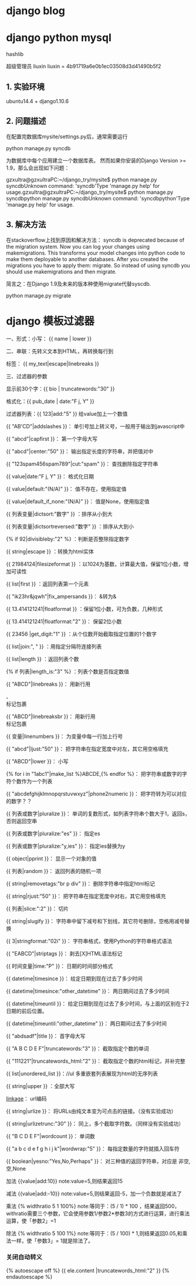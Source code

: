 # django blog


# django python mysql


hashlib

超级管理员
liuxin
liuxin = 4b91719a6e0b1ec03508d3d41490b5f2



## 1. 实验环境
ubuntu14.4 + django1.10.6

## 2. 问题描述
在配置完数据库mysite/settings.py后，通常需要运行

python manage.py syncdb

为数据库中每个应用建立一个数据库表。
然而如果你安装的Django Version >= 1.9，那么会出现如下问题：

gzxultra@gzxultraPC:~/django_try/mysite$ python manage.py syncdbUnknown command: 'syncdb'Type 'manage.py help' for usage.gzxultra@gzxultraPC:~/django_try/mysite$ python manage.py syncdbpython manage.py syncdbUnknown command: 'syncdbpython'Type 'manage.py help' for usage.

## 3. 解决方法
在stackoverflow上找到原因和解决方法：
syncdb is deprecated because of the migration system.
Now you can log your changes using makemigrations. This transforms your model changes into python code to make them deployable to another databases.
After you created the migrations you have to apply them: migrate.
So instead of using syncdb you should use makemigrations and then migrate.

简言之：在Django 1.9及未来的版本种使用migrate代替syscdb.

python manage.py migrate


# django 模板过滤器

一、形式：小写：  {{ name | lower }}

二、串联：先转义文本到HTML，再转换每行到 <p> 标签： {{ my_text|escape|linebreaks }}

三、过滤器的参数

显示前30个字：{{ bio | truncatewords:"30" }}

格式化：{{ pub_date | date:"F j, Y" }}

过滤器列表：{{ 123|add:"5" }} 给value加上一个数值

{{ "AB'CD"|addslashes }}： 单引号加上转义号，一般用于输出到javascript中

{{ "abcd"|capfirst }}： 第一个字母大写

{{ "abcd"|center:"50" }}： 输出指定长度的字符串，并把值对中

{{ "123spam456spam789"|cut:"spam" }}： 查找删除指定字符串

{{ value|date:"F j, Y" }}： 格式化日期

{{ value|default:"(N/A)" }}： 值不存在，使用指定值

{{ value|default_if_none:"(N/A)" }}： 值是None，使用指定值

{{ 列表变量|dictsort:"数字" }} ：排序从小到大

{{ 列表变量|dictsortreversed:"数字" }} ：排序从大到小

{% if 92|divisibleby:"2" %} ：判断是否整除指定数字

{{ string|escape }} ：转换为html实体

{{ 21984124|filesizeformat }} ：以1024为基数，计算最大值，保留1位小数，增加可读性

{{ list|first }} ：返回列表第一个元素

{{ "ik23hr&jqwh"|fix_ampersands }}： &转为&amp;

{{ 13.414121241|floatformat }} ：保留1位小数，可为负数，几种形式

{{ 13.414121241|floatformat:"2" }}： 保留2位小数

{{ 23456 |get_digit:"1" }} ：从个位数开始截取指定位置的1个数字

{{ list|join:", " }} ：用指定分隔符连接列表

{{ list|length }} ：返回列表个数

{% if 列表|length_is:"3" %} ：列表个数是否指定数值

{{ "ABCD"|linebreaks }}： 用新行用<p> 、 <br /> 标记包裹

{{ "ABCD"|linebreaksbr }}： 用新行用<br /> 标记包裹

{{ 变量|linenumbers }}： 为变量中每一行加上行号

{{ "abcd"|ljust:"50" }}： 把字符串在指定宽度中对左，其它用空格填充

{{ "ABCD"|lower }}： 小写

{% for i in "1abc1"|make_list %}ABCDE,{% endfor %}： 把字符串或数字的字符个数作为一个列表

{{ "abcdefghijklmnopqrstuvwxyz"|phone2numeric }}： 把字符转为可以对应的数字？？

{{ 列表或数字|pluralize }}： 单词的复数形式，如列表字符串个数大于1，返回s，否则返回空串

{{ 列表或数字|pluralize:"es" }}： 指定es

{{ 列表或数字|pluralize:"y,ies" }}： 指定ies替换为y

{{ object|pprint }}： 显示一个对象的值

{{ 列表|random }}： 返回列表的随机一项

{{ string|removetags:"br p div" }}： 删除字符串中指定html标记

{{ string|rjust:"50" }}： 把字符串在指定宽度中对右，其它用空格填充

{{ 列表|slice:":2" }}： 切片

{{ string|slugify }}： 字符串中留下减号和下划线，其它符号删除，空格用减号替换

{{ 3|stringformat:"02i" }}： 字符串格式，使用Python的字符串格式语法

{{ "E<A>A</A>B<C>C</C>D"|striptags }}： 剥去[X]HTML语法标记

{{ 时间变量|time:"P" }}： 日期的时间部分格式

{{ datetime|timesince }}： 给定日期到现在过去了多少时间

{{ datetime|timesince:"other_datetime" }}： 两日期间过去了多少时间

{{ datetime|timeuntil }}： 给定日期到现在过去了多少时间，与上面的区别在于2日期的前后位置。

{{ datetime|timeuntil:"other_datetime" }}： 两日期间过去了多少时间

{{ "abdsadf"|title }}： 首字母大写

{{ "A B C D E F"|truncatewords:"3" }}： 截取指定个数的单词

{{ "<a>1<a>1<a>1</a></a></a>22<a>1</a>"|truncatewords_html:"2" }}： 截取指定个数的html标记，并补完整

{{ list|unordered_list }}：//ul 多重嵌套列表展现为html的无序列表

{{ string|upper }} ：全部大写

<a href="{{ link|urlencode }}">linkage</a>： url编码

{{ string|urlize }}： 将URLs由纯文本变为可点击的链接。（没有实验成功）

{{ string|urlizetrunc:"30" }}： 同上，多个截取字符数。（同样没有实验成功）

{{ "B C D E F"|wordcount }}： 单词数

{{ "a b c d e f g h i j k"|wordwrap:"5" }}： 每指定数量的字符就插入回车符

{{ boolean|yesno:"Yes,No,Perhaps" }}： 对三种值的返回字符串，对应是 非空,空,None

加法
{{value|add:10}}
note:value=5,则结果返回15

减法
{{value|add:-10}}
note:value=5,则结果返回-5，加一个负数就是减法了

乘法
{% widthratio 5 1 100%}
note:等同于：(5 / 1) * 100 ，结果返回500，withratio需要三个参数，它会使用参数1/参数2*参数3的方式进行运算，进行乘法运算，使「参数2」=1

除法
{% widthratio 5 100 1%}
note:等同于：(5 / 100) * 1,则结果返回0.05,和乘法一样，使「参数3」= 1就是除法了。

### 关闭自动转义
{% autoescape off %}
    {{ ele.content |truncatewords_html:"2" }}
{% endautoescape %}
